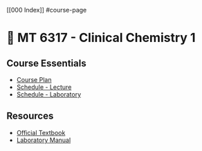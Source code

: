 [[000 Index]] #course-page

# 📓 MT 6317 - Clinical Chemistry 1

## Course Essentials
- [Course Plan]()
- [Schedule - Lecture]()
- [Schedule - Laboratory]()

## Resources
- [Official Textbook]()
- [Laboratory Manual]()
